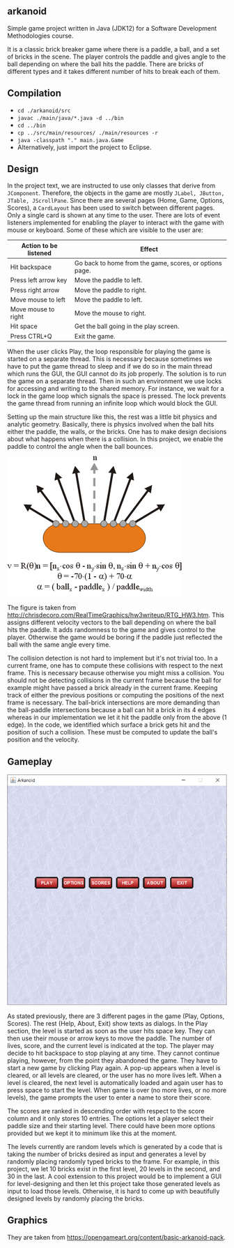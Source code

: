 ## arkanoid

Simple game project written in Java (JDK12) for a Software Development Methodologies course.

It is a classic brick breaker game where there is a paddle, a ball, and a set of bricks in the scene. The player controls the paddle and gives angle to the ball depending on where the ball hits the paddle. There are bricks of different types and it takes different number of hits to break each of them.

## Compilation

- `cd ./arkanoid/src`
- `javac ./main/java/*.java -d ../bin` 
- `cd ../bin`
- `cp ../src/main/resources/ ./main/resources -r`
- `java -classpath "." main.java.Game`
- Alternatively, just import the project to Eclipse.

## Design

In the project text, we are instructed to use only classes that derive from `JComponent`. Therefore, the objects in the game are mostly `JLabel, JButton, JTable, JScrollPane`. Since there are several pages (Home, Game, Options, Scores), a `CardLayout` has been used to switch between different pages. Only a single card is shown at any time to the user. There are lots of event listeners implemented for enabling the player to interact with the game with mouse or keyboard. Some of these which are visible to the user are:

| Action to be listened | Effect                                                  |
| --------------------- | ------------------------------------------------------- |
| Hit backspace         | Go back to home from the game, scores, or options page. |
| Press left arrow key  | Move the paddle to left.                                |
| Press right arrow     | Move the paddle to right.                               |
| Move mouse to left    | Move the paddle to left.                                |
| Move mouse to right   | Move the mouse to right.                                |
| Hit space             | Get the ball going in the play screen.                  |
| Press CTRL+Q          | Exit the game.                                          |

When the user clicks Play, the loop responsible for playing the game is started on a separate thread. This is necessary because sometimes we have to put the game thread to sleep and if we do so in the main thread which runs the GUI, the GUI cannot do its job properly. The solution is to run the game on a separate thread.  Then in such an environment we use locks for accessing and writing to the shared memory. For instance, we wait for a lock in the game loop which signals the space is pressed. The lock prevents the game thread from running an infinite loop which would block the GUI.

Setting up the main structure like this, the rest was a little bit physics and analytic geometry. Basically, there is physics involved when the ball hits either the paddle, the walls, or the bricks. One has to make design decisions about what happens when there is a collision. In this project, we enable the paddle to control the angle when the ball bounces.

![](./images\paddle.gif)

The figure is taken from http://chrisdecoro.com/RealTimeGraphics/hw3writeup/RTG_HW3.htm. This assigns different velocity vectors to the ball depending on where the ball hits the paddle. It adds randomness to the game and gives control to the player. Otherwise the game would be boring if the paddle just reflected the ball with the same angle every time.

The collision detection is not hard to implement but it's not trivial too. In a current frame, one has to compute these collisions with respect to the next frame. This is necessary because otherwise you might miss a collision. You should not be detecting collisions in the current frame because the ball for example might have passed a brick already in the current frame. Keeping track of either the previous positions or computing the positions of the next frame is necessary. The ball-brick intersections are more demanding than the ball-paddle intersections because a ball can hit a brick in its 4 edges whereas in our implementation we let it hit the paddle only from the above (1 edge). In the code, we identified which surface a brick gets hit and the position of such a collision. These must be computed to update the ball's position and the velocity.

## Gameplay

![](./images\game.gif)

As stated previously, there are 3 different pages in the game (Play, Options, Scores). The rest (Help, About, Exit) show texts as dialogs. In the Play section, the level is started as soon as the user hits space key. They can then use their mouse or arrow keys to move the paddle. The number of lives, score, and the current level is indicated at the top. The player may decide to hit backspace to stop playing at any time. They cannot continue playing, however, from the point they abandoned the game. They have to start a new game by clicking Play again. A pop-up appears when a level is cleared, or all levels are cleared, or the user has no more lives left. When a level is cleared, the next level is automatically loaded and again user has to press space to start the level. When game is over (no more lives, or no more levels), the game prompts the user to enter a name to store their score. 

The scores are ranked in descending order with respect to the score column and it only stores 10 entries. The options let a player select their paddle size and their starting level. There could have been more options provided but we kept it to minimum like this at the moment. 

The levels currently are random levels which is generated by a code that is taking the number of bricks desired as input and generates a level by randomly placing randomly typed bricks to the frame. For example, in this project, we let 10 bricks exist in the first level, 20 levels in the second, and 30 in the last. A cool extension to this project would be to implement a GUI for level-designing and then let this project take those generated levels as input to load those levels. Otherwise, it is hard to come up with beautifully designed levels by randomly placing the bricks.

## Graphics

They are taken from https://opengameart.org/content/basic-arkanoid-pack.  



 